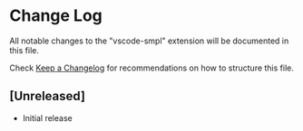 # Change Log

All notable changes to the "vscode-smpl" extension will be documented in this file.

Check [Keep a Changelog](http://keepachangelog.com/) for recommendations on how to structure this file.

## [Unreleased]

- Initial release